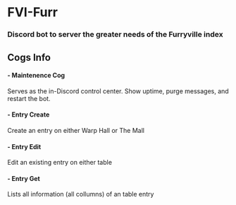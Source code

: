 # FVI-Furr
### Discord bot to server the greater needs of the Furryville index

## Cogs Info
#### - Maintenence Cog
Serves as the in-Discord control center. Show uptime, purge messages, and restart the bot.

#### - Entry Create
Create an entry on either Warp Hall or The Mall

#### - Entry Edit
Edit an existing entry on either table

#### - Entry Get
Lists all information (all collumns) of an table entry
